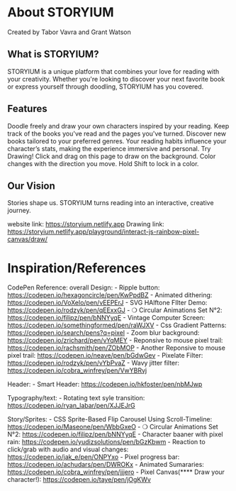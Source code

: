 # About STORYIUM
Created by Tabor Vavra and Grant Watson

## What is STORYIUM?
STORYIUM is a unique platform that combines your love for reading with your creativity. Whether you're looking to discover your next favorite book or express yourself through doodling, STORYIUM has you covered.

## Features
Doodle freely and draw your own characters inspired by your reading.
Keep track of the books you've read and the pages you've turned.
Discover new books tailored to your preferred genres.
Your reading habits influence your character’s stats, making the experience immersive and personal.
Try Drawing!
Click and drag on this page to draw on the background. Color changes with the direction you move. Hold Shift to lock in a color.

## Our Vision
Stories shape us. STORYIUM turns reading into an interactive, creative journey.



website link: https://storyium.netlify.app
Drawing link: https://storyium.netlify.app/playground/interact-js-rainbow-pixel-canvas/draw/



# Inspiration/References 


CodePen Reference:
overall Design:
    - Ripple button: https://codepen.io/hexagoncircle/pen/KwPpdBZ
    - Animated dithering: https://codepen.io/VoXelo/pen/vEEPErJ
    - SVG HAlftone FIlter Demo: https://codepen.io/rodzyk/pen/qEExxGJ
    - ❍ Circular Animations Set N°2: https://codepen.io/filipz/pen/bNNYyqE
    - Vintage Computer Screen: https://codepen.io/somethingformed/pen/raWJXV
    - Css Gradient Patterns: https://codepen.io/search/pens?q=pixel
    - Zoom blur background: https://codepen.io/zrichard/pen/vYqMEY
    - Reponsive to mouse pixel trail: https://codepen.io/rachsmith/pen/ZObMOP
    - Another Reponsive to mouse pixel trail: https://codepen.io/neave/pen/bGdwGev
    - Pixelate Filter: https://codepen.io/rodzyk/pen/vYbPvaZ
    - Wavy jitter filter: https://codepen.io/cobra_winfrey/pen/VwYBRvj

Header:
    - Smart Header: https://codepen.io/hkfoster/pen/nbMJwp
   
Typography/text:
    - Rotating text syle transition: https://codepen.io/ryan_labar/pen/XJJEJrG

Story/Sprites:
    - CSS Sprite-Based Flip Carousel Using Scroll-Timeline: https://codepen.io/Maseone/pen/WbbGxeO
    - ❍ Circular Animations Set N°2: https://codepen.io/filipz/pen/bNNYyqE
    - Character baaner with pixel rain: https://codepen.io/yudizsolutions/pen/bGzKbwm
    - Reaction to click/grab with audio and visual changes: https://codepen.io/jak_e/pen/ONPYxo
    - Pixel progress bar: https://codepen.io/achudars/pen/DWROKx
    - Animated Sumararies: https://codepen.io/cobra_winfrey/pen/jjjero
    - Pixel Canvas(**** Draw your character!): https://codepen.io/taye/pen/jOgKWv
